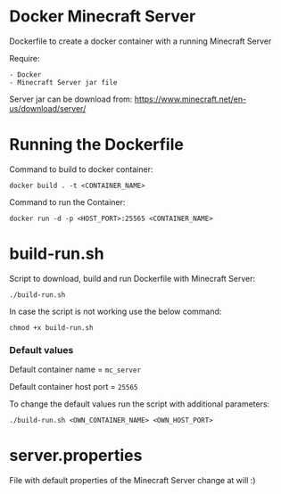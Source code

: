 # Docker Minecraft Server
Dockerfile to create a docker container with a running Minecraft Server 

Require:
```
- Docker
- Minecraft Server jar file
```
Server jar can be download from:
https://www.minecraft.net/en-us/download/server/

# Running the Dockerfile
Command to build to docker container:
```
docker build . -t <CONTAINER_NAME>
```
Command to run the Container: 
```
docker run -d -p <HOST_PORT>:25565 <CONTAINER_NAME>
```

# build-run.sh
Script to download, build and run Dockerfile with Minecraft Server:
```
./build-run.sh
```

In case the script is not working use the below command:
```
chmod +x build-run.sh
```

### Default values
Default container name = `mc_server`

Default container host port = `25565`

To change the default values run the script with additional parameters:
```
./build-run.sh <OWN_CONTAINER_NAME> <OWN_HOST_PORT>
```

# server.properties
File with default properties of the Minecraft Server change at will :)
